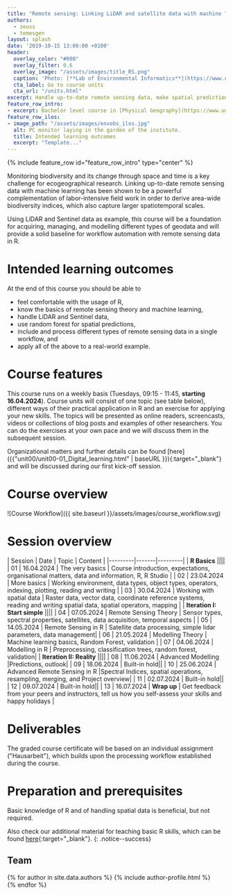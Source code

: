 ```yaml
---
title: "Remote sensing: Linking LiDAR and satellite data with machine learning"
authors:
  - zeuss
  - temesgen
layout: splash
date: '2019-10-15 13:00:00 +0100'
header:
  overlay_color: "#000"
  overlay_filter: 0.6
  overlay_image: "/assets/images/title_RS.png"
  caption: 'Photo: [**Lab of Environmental Informatics**](https://www.uni-marburg.de/de/fb19/disciplines/physisch/umweltinformatik/umweltinformatik){:target="_blank"}'
  cta_label: Go to course units
  cta_url: "/units.html"
excerpt: Handle up-to-date remote sensing data, make spatial predictions with machine learning, and become familiar with advanced remote sensing modelling in R
feature_row_intro:
- excerpt: Bachelor level course in [Physical Geography](https://www.uni-marburg.de/de/fb19/studium/studiengaenge/bachelor-geographie/herzlich-willkommen-beim-bachelor-geographie){:target="_blank"} at Marburg University
feature_row_ilos:
- image_path: "/assets/images/envobs_ilos.jpg"
  alt: PC monitor laying in the garden of the institute.
  title: Intended learning outcomes
  excerpt: "Template..."
---
```


{% include feature_row id="feature_row_intro" type="center" %}

<!-- Funkychunky -->

Monitoring biodiversity and its change through space and time is a key challenge for ecogeographical research. 
Linking up-to-date remote sensing data with machine learning has been shown to be a powerful complementation of labor-intensive field work in order to derive area-wide biodiversity indices, which also capture larger spatiotemporal scales. 

Using LiDAR and Sentinel data as example, this course will be a foundation for acquiring, managing, and modelling different types of geodata and will provide a solid baseline for workflow automation with remote sensing data in R.


# Intended learning outcomes
At the end of this course you should be able to

* feel comfortable with the usage of R,
* know the basics of remote sensing theory and machine learning,
* handle LiDAR and Sentinel data,
* use random forest for spatial predictions,
* include and process different types of remote sensing data in a single workflow, and
* apply all of the above to a real-world example.



# Course features

This course runs on a weekly basis (Tuesdays, 09:15 - 11:45, **starting 16.04.2024**). Course units will consist of one topic (see table below), different ways of their practical application in R and an exercise for applying your new skills. 
The topics will be presented as online readers, screencasts, videos or collections of blog posts and examples of other researchers. 
You can do the exercises at your own pace and we will discuss them in the subsequent session. 

Organizational matters and further details can be found [here]({{"unit00/unit00-01_Digital_learning.html" | baseURL }}){:target="_blank"} and will be discussed during our first kick-off session.



# Course overview

![Course Workflow]({{ site.baseurl }}/assets/images/course_workflow.svg)<!-- -->



# Session overview

| Session | Date | Topic | Content |
|---------|-------|---------|
| **R Basics** ||||
| 01 | 16.04.2024 | The very basics              | Course introduction, expectations, organisational matters, data and information, R, R Studio |
| 02 | 23.04.2024 | More basics                  | Working environment, data types, object types, operators, indexing, plotting, reading and writing |
| 03 | 30.04.2024 | Working with spatial data    | Raster data, vector data, coordinate reference systems, reading and writing spatial data, spatial operators, mapping |
| **Iteration I: Start simple** ||||
| 04 | 07.05.2024 | Remote Sensing Theory        | Sensor types, spectral properties, satellites, data acquisition, temporal aspects  |
| 05 | 14.05.2024 | Remote Sensing in R		     | Satellite data processing, simple lidar parameters, data management|
| 06 | 21.05.2024 | Modelling Theory             | Machine learning basics, Random Forest, validation  |
| 07 | 04.06.2024 | Modelling in R               | Preprocessing, classification trees, random forest, validation|
| **Iteration II: Reality** ||||
| 08 | 11.06.2024 | Advanced Modelling           |Predictions, outlook|
| 09 | 18.06.2024 | Built-in hold||
| 10 | 25.06.2024 | Advanced Remote Sensing in R |Spectral Indices, spatial operations, resampling, merging, and Project overview|
| 11 | 02.07.2024 | Built-in hold||  	     
| 12 | 09.07.2024 | Built-in hold||
| 13 | 16.07.2024 | **Wrap up**                  | Get feedback from your peers and instructors, tell us how you self-assess your skills and happy holidays |


# Deliverables

The graded course certificate will be based on an individual assignment ("Hausarbeit"), which builds upon the processing workflow established during the course.



<!--Note: Prüfungsleistung ist eine Hausarbeit über ein verwandtes Thema (anderes Gebiet, anderes Modell, andere Daten, etc.) -->


# Preparation and prerequisites

Basic knowledge of R and of handling spatial data is beneficial, but not required.

<!-- <br />  -->


Also check our additional material for teaching basic R skills, 
which can be found [here](https://geomoer.github.io/moer-base-r/){:target="_blank"}.
{: .notice--success}




## Team

{% for author in site.data.authors %}
  {% include author-profile.html %}
 <br />
{% endfor %}



